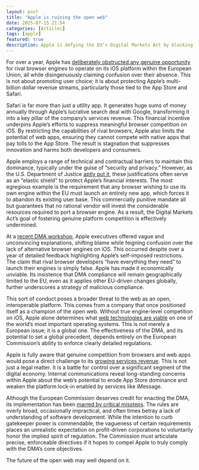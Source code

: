 ```yaml
---
layout: post
title: "Apple is ruining the open web"
date: 2025-07-15 21:54
categories: [Articles]
tags: [apple]
featured: true
description: Apple is defying the EU’s Digital Markets Act by blocking rival browser engines on iOS, protecting Safari’s immense profits. The result is the company ruining the open web.
---
```


For over a year, Apple has [deliberately obstructed any genuine opportunity](https://mezha.media/en/news/apple-still-bans-other-browser-engines-for-ios-303349/#:~:text=Apple%20restricts%20developers%20from%20using,Software) for rival browser engines to operate on its iOS platform within the European Union, all while disingenuously claiming confusion over their absence. This is not about promoting user choice; it is about protecting Apple’s multi-billion dollar revenue streams, particularly those tied to the App Store and Safari.

Safari is far more than just a utility app. It generates huge sums of money annually through Apple’s lucrative search deal with Google, transforming it into a key pillar of the company’s services revenue. This financial incentive underpins Apple’s efforts to suppress meaningful browser competition on iOS. By restricting the capabilities of rival browsers, Apple also limits the potential of web apps, ensuring they cannot compete with native apps that pay tolls to the App Store. The result is stagnation that suppresses innovation and harms both developers and consumers.

Apple employs a range of technical and contractual barriers to maintain this dominance, typically under the guise of “security and privacy.” However, as the U.S. Department of Justice [aptly put it](https://uk.news.yahoo.com/doj-calls-apples-privacy-justifications-061028342.html), these justifications often serve as an “elastic shield” to protect Apple’s financial interests. The most egregious example is the requirement that any browser wishing to use its own engine within the EU must launch an entirely new app, which forces it to abandon its existing user base. This commercially punitive mandate all but guarantees that no rational vendor will invest the considerable resources required to port a browser engine. As a result, the Digital Markets Act’s goal of fostering genuine platform competition is effectively undermined.

At a [recent DMA workshop](https://youtu.be/_nRU9XUbnpM), Apple executives offered vague and unconvincing explanations, shifting blame while feigning confusion over the lack of alternative browser engines on iOS. This occurred despite over a year of detailed feedback highlighting Apple’s self-imposed restrictions. The claim that rival browser developers “have everything they need” to launch their engines is simply false. Apple has made it economically unviable. Its insistence that DMA compliance will remain geographically limited to the EU, even as it applies other EU-driven changes globally, further underscores a strategy of malicious compliance.

This sort of conduct poses a broader threat to the web as an open, interoperable platform. This comes from a company that once positioned itself as a champion of the open web. Without true engine-level competition on iOS, Apple alone determines what [web technologies are viable](https://open-web-advocacy.org/blog/apples-browser-engine-ban-persists-even-under-the-dma/) on one of the world’s most important operating systems. This is not merely a European issue; it is a global one. The effectiveness of the DMA, and its potential to set a global precedent, depends entirely on the European Commission’s ability to enforce clearly detailed regulations.

Apple is fully aware that genuine competition from browsers and web apps would pose a direct challenge to its [growing services revenue](https://sixcolors.com/post/2025/05/apple-q2-2025-results-and-charts-95-4b-revenue/). This is not just a legal matter. It is a battle for control over a significant segment of the digital economy. Internal communications reveal long-standing concerns within Apple about the web’s potential to erode App Store dominance and weaken the platform lock-in enabled by services like iMessage.

Although the European Commission deserves credit for enacting the DMA, its implementation has been [marred by critical missteps](https://www.promarket.org/2023/08/03/european-digital-platform-regulation-risks-undermining-itself-with-over-centralization/). The rules are overly broad, occasionally impractical, and often times betray a lack of understanding of software development. While the intention to curb gatekeeper power is commendable, the vagueness of certain requirements places an unrealistic expectation on profit-driven corporations to voluntarily honor the implied spirit of regulation. The Commission must articulate precise, enforceable directives if it hopes to compel Apple to truly comply with the DMA’s core objectives.

The future of the open web may well depend on it.
